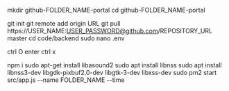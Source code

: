 mkdir github-FOLDER_NAME-portal
cd github-FOLDER_NAME-portal

git init
git remote add origin URL
git pull https://USER_NAME:USER_PASSWORD@github.com/REPOSITORY_URL master
cd code/backend
sudo nano .env

<!-- paste .env file -->

ctrl O enter ctrl x

npm i
sudo apt-get install libasound2
sudo apt install libnss
sudo apt install libnss3-dev libgdk-pixbuf2.0-dev libgtk-3-dev libxss-dev
sudo pm2 start src/app.js --name FOLDER_NAME --time
